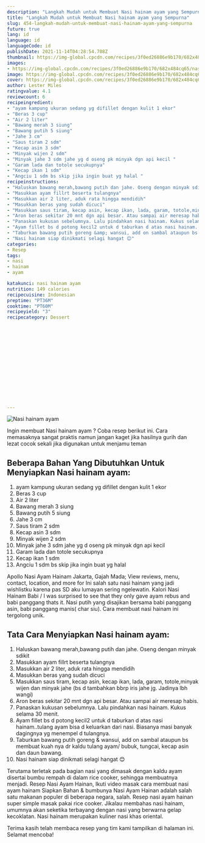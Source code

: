 ```yaml
---
description: "Langkah Mudah untuk Membuat Nasi hainam ayam yang Sempurna"
title: "Langkah Mudah untuk Membuat Nasi hainam ayam yang Sempurna"
slug: 454-langkah-mudah-untuk-membuat-nasi-hainam-ayam-yang-sempurna
future: true
lang: id
language: id
languageCode: id
publishDate: 2021-11-14T04:28:54.708Z 
thumbnail: https://img-global.cpcdn.com/recipes/3f0ed26886e9b170/682x484cq65/nasi-hainam-ayam-foto-resep-utama.webp
images:
- https://img-global.cpcdn.com/recipes/3f0ed26886e9b170/682x484cq65/nasi-hainam-ayam-foto-resep-utama.webp
image: https://img-global.cpcdn.com/recipes/3f0ed26886e9b170/682x484cq65/nasi-hainam-ayam-foto-resep-utama.webp
cover: https://img-global.cpcdn.com/recipes/3f0ed26886e9b170/682x484cq65/nasi-hainam-ayam-foto-resep-utama.webp
author: Lester Miles
ratingvalue: 4.1
reviewcount: 6
recipeingredient:
- "ayam kampung ukuran sedang yg difillet dengan kulit 1 ekor"
- "Beras 3 cup"
- "Air 2 liter"
- "Bawang merah 3 siung"
- "Bawang putih 5 siung"
- "Jahe 3 cm"
- "Saus tiram 2 sdm"
- "Kecap asin 3 sdm"
- "Minyak wijen 2 sdm"
- "Minyak jahe 3 sdm jahe yg d oseng pk minyak dgn api kecil "
- "Garam lada dan totole secukupnya"
- "Kecap ikan 1 sdm"
- "Angciu 1 sdm bs skip jika ingin buat yg halal "
recipeinstructions:
- "Haluskan bawang merah,bawang putih dan jahe. Oseng dengan minyak sdikit"
- "Masukkan ayam fillrt beserta tulangnya"
- "Masukkan air 2 liter, aduk rata hingga mendidih"
- "Masukkan beras yang sudah dicuci"
- "Masukkan saus tiram, kecap asin, kecap ikan, lada, garam, totole,minyak wijen dan minyak jahe (bs d tambahkan bbrp iris jahe jg. Jadinya lbh wangi)"
- "Aron beras sekitar 20 mnt dgn api besar. Atau sampai air meresap habis."
- "Panaskan kukusan sebelumnya. Lalu pindahkan nasi hainam. Kukus selama 30 menit."
- "Ayam fillet bs d potong kecil2 untuk d taburkan d atas nasi hainam..tulang ayam bisa d keluarkan dari nasi. Biasanya masi banyak dagingnya yg menempel d tulangnya."
- "Taburkan bawang putih goreng &amp; wansui, add on sambal ataupun bs membuat kuah nya dr kaldu tulang ayam/ bubuk, tungcai, kecap asin dan daun bawang."
- "Nasi hainam siap dinikmati selagi hangat 😊"
categories:
- Resep
tags:
- nasi
- hainam
- ayam

katakunci: nasi hainam ayam 
nutrition: 149 calories
recipecuisine: Indonesian
preptime: "PT36M"
cooktime: "PT60M"
recipeyield: "3"
recipecategory: Dessert


     
    
    
    
    
    
    
    
    
    
    
      
    
---
```



![Nasi hainam ayam](https://img-global.cpcdn.com/recipes/3f0ed26886e9b170/682x484cq65/nasi-hainam-ayam-foto-resep-utama.webp)

Ingin membuat Nasi hainam ayam ? Coba resep berikut ini. Cara memasaknya sangat praktis namun jangan kaget jika hasilnya gurih dan lezat cocok sekali jika digunakan untuk menjamu teman

<!--inarticleads1-->

## Beberapa Bahan Yang Dibutuhkan Untuk Menyiapkan Nasi hainam ayam:

1. ayam kampung ukuran sedang yg difillet dengan kulit 1 ekor
1. Beras 3 cup
1. Air 2 liter
1. Bawang merah 3 siung
1. Bawang putih 5 siung
1. Jahe 3 cm
1. Saus tiram 2 sdm
1. Kecap asin 3 sdm
1. Minyak wijen 2 sdm
1. Minyak jahe 3 sdm jahe yg d oseng pk minyak dgn api kecil 
1. Garam lada dan totole secukupnya
1. Kecap ikan 1 sdm
1. Angciu 1 sdm bs skip jika ingin buat yg halal 

Apollo Nasi Ayam Hainam Jakarta, Gajah Mada; View reviews, menu, contact, location, and more for Ini salah satu nasi hainam yang jadi wishlistku karena pas SD aku lumayan sering ngelewatin. Kalori Nasi Hainam Babi / I was surprised to see that they only gave ayam rebus and babi panggang thats it. Nasi putih yang disajikan bersama babi panggang asin, babi panggang manis( char siu). Cara membuat nasi hainam ini tergolong unik. 

<!--inarticleads2-->

## Tata Cara Menyiapkan Nasi hainam ayam:

1. Haluskan bawang merah,bawang putih dan jahe. Oseng dengan minyak sdikit
1. Masukkan ayam fillrt beserta tulangnya
1. Masukkan air 2 liter, aduk rata hingga mendidih
1. Masukkan beras yang sudah dicuci
1. Masukkan saus tiram, kecap asin, kecap ikan, lada, garam, totole,minyak wijen dan minyak jahe (bs d tambahkan bbrp iris jahe jg. Jadinya lbh wangi)
1. Aron beras sekitar 20 mnt dgn api besar. Atau sampai air meresap habis.
1. Panaskan kukusan sebelumnya. Lalu pindahkan nasi hainam. Kukus selama 30 menit.
1. Ayam fillet bs d potong kecil2 untuk d taburkan d atas nasi hainam..tulang ayam bisa d keluarkan dari nasi. Biasanya masi banyak dagingnya yg menempel d tulangnya.
1. Taburkan bawang putih goreng &amp; wansui, add on sambal ataupun bs membuat kuah nya dr kaldu tulang ayam/ bubuk, tungcai, kecap asin dan daun bawang.
1. Nasi hainam siap dinikmati selagi hangat 😊


Terutama terletak pada bagian nasi yang dimasak dengan kaldu ayam disertai bumbu rempah di dalam rice cooker, sehingga membuatnya menjadi. Resep Nasi Ayam Hainan, Ikuti video masak cara membuat nasi ayam hainam Siapkan Bahan &amp; bumbunya Nasi Ayam Hainan adalah salah satu makanan populer di beberapa negara, salah. Resep nasi ayam hainan super simple masak pakai rice cooker. Jikalau membahas nasi hainam, umumnya akan seketika terbayang dengan nasi yang berwarna gelap kecoklatan. Nasi hainam merupakan kuliner nasi khas oriental. 

Terima kasih telah membaca resep yang tim kami tampilkan di halaman ini. Selamat mencoba!
